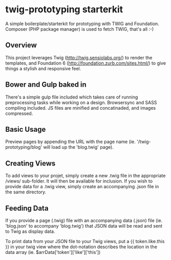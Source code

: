 # twig-prototyping starterkit

A simple boilerplate/starterkit for prototyping with TWIG and Foundation. Composer (PHP package manager) is used to fetch TWIG, that's all :-)

## Overview

This project leverages Twig (http://twig.sensiolabs.org/) to render the templates, and Foundation 6 (http://foundation.zurb.com/sites.html/) to give things a stylish and responsive feel.

## Bower and Gulp baked in
There's a simple gulp file included which takes care of running preprocessing tasks while working on a design. Browsersync and SASS compiling included. JS files are minified and concatinaded, and images compressed.

## Basic Usage

Preview pages by appending the URL with the page name (ie. '/twig-prototyping/blog' will load up the 'blog.twig' page).

## Creating Views

To add views to your projet, simply create a new .twig file in the appropriate /views/ sub-folder. It will then be available for inclusion. If you wish to provide data for a .twig view, simply create an accompanying .json file in the same directory.

## Feeding Data

If you provide a page (.twig) file with an accompanying data (.json) file (ie. 'blog.json' to accompany 'blog.twig') that JSON data will be read and sent to Twig as display data. 

To print data from your JSON file to your Twig views, put a {{ token.like.this }} in your twig view where the dot-notation describes the location in the data array (ie. $arrData['token']['like']['this'])
